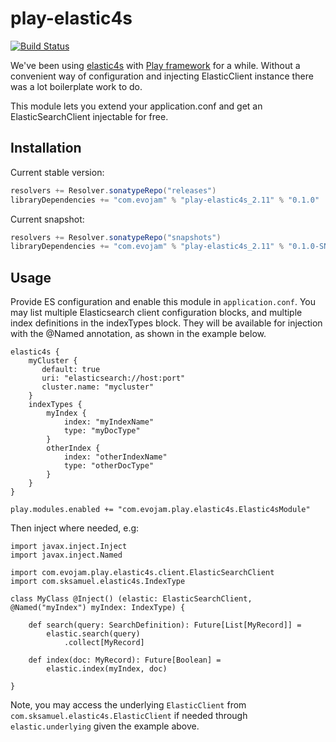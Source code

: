 play-elastic4s
===========================

[![Build Status](https://travis-ci.org/evojam/play-elastic4s.svg)](https://travis-ci.org/evojam/play-elastic4s)

We've been using [elastic4s](https://github.com/sksamuel/elastic4s) with [Play framework](https://www.playframework.com/) for a while.
Without a convenient way of configuration and injecting ElasticClient instance there was a lot boilerplate work to do.

This module lets you extend your application.conf and get an ElasticSearchClient injectable for free.

## Installation

Current stable version:

```scala
resolvers += Resolver.sonatypeRepo("releases")
libraryDependencies += "com.evojam" % "play-elastic4s_2.11" % "0.1.0"
```

Current snapshot:

```scala
resolvers += Resolver.sonatypeRepo("snapshots")
libraryDependencies += "com.evojam" % "play-elastic4s_2.11" % "0.1.0-SNAPSHOT"
```

## Usage

Provide ES configuration and enable this module in `application.conf`. You may list multiple Elasticsearch client
configuration blocks, and multiple index definitions in the indexTypes block. They will be available for injection
with the @Named annotation, as shown in the example below.

    elastic4s {
        myCluster {
           default: true
           uri: "elasticsearch://host:port"
           cluster.name: "mycluster"
        }
        indexTypes {
            myIndex {
                index: "myIndexName"
                type: "myDocType"
            }
            otherIndex {
                index: "otherIndexName"
                type: "otherDocType"
            }
        }
    }

    play.modules.enabled += "com.evojam.play.elastic4s.Elastic4sModule"

Then inject where needed, e.g:

    import javax.inject.Inject
    import javax.inject.Named

    import com.evojam.play.elastic4s.client.ElasticSearchClient
    import com.sksamuel.elastic4s.IndexType

    class MyClass @Inject() (elastic: ElasticSearchClient, @Named("myIndex") myIndex: IndexType) {

        def search(query: SearchDefinition): Future[List[MyRecord]] =
            elastic.search(query)
                .collect[MyRecord]

        def index(doc: MyRecord): Future[Boolean] =
            elastic.index(myIndex, doc)

    }

Note, you may access the underlying `ElasticClient` from `com.sksamuel.elastic4s.ElasticClient` if needed
through `elastic.underlying` given the example above.
